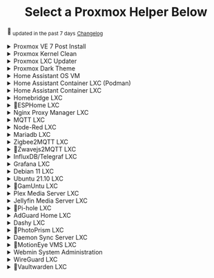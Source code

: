 <h1 align="center" id="heading"> Select a Proxmox Helper Below </h1>



🔸<sub> updated in the past 7 days</sub> <sub> [Changelog](https://github.com/tteck/Proxmox/blob/main/CHANGELOG.MD) </sub>


<details>
<summary markdown="span">Proxmox VE 7 Post Install</summary>
 
<p align="center"><img src="https://github.com/home-assistant/brands/blob/master/core_integrations/proxmoxve/icon.png?raw=true" height="100"/></p>

<h1 align="center" id="heading"> Proxmox VE 7 Post Install </h1>

This script will Disable the Enterprise Repo, Add & Enable the No-Subscription Repo, Add & Disable Test Repo (repo's can be enabled/disabled via the UI in Repositories) 
and attempt the *No-Nag* fix. 
 
Run the following in the Proxmox Shell. ⚠️ **PVE7 ONLY**

```yaml
bash -c "$(wget -qLO - https://raw.githubusercontent.com/tteck/Proxmox/main/misc/post_install.sh)"
```

It's recommended to update Proxmox after running this script, before adding any VM/CT.

____________________________________________________________________________________________ 

</details>

<details>
<summary markdown="span"> Proxmox Kernel Clean</summary>
 
<p align="center"><img src="https://github.com/home-assistant/brands/blob/master/core_integrations/proxmoxve/icon.png?raw=true" height="100"/></p>

<h1 align="center" id="heading">Proxmox Kernel Clean </h1>

Cleaning unused kernel images is not only good because of a reduced grub menu, but also gains some disk space.
 
Run the following in the Proxmox Shell.

```yaml
bash -c "$(wget -qLO - https://raw.githubusercontent.com/tteck/Proxmox/main/misc/kernel-clean.sh)"
```
____________________________________________________________________________________________ 

</details>

<details>
<summary markdown="span"> Proxmox LXC Updater</summary>
 
<p align="center"><img src="https://external-content.duckduckgo.com/iu/?u=https%3A%2F%2Felpuig.xeill.net%2FMembers%2Fvcarceler%2Farticulos%2Fcontenedores-con-lxd-lxc%2Fcontainers.png&f=1&nofb=1" height="100"/></p>

<h1 align="center" id="heading">Proxmox LXC Updater </h1>

Update All LXC's Fast & Easy
 
Run the following in the Proxmox Shell.

```yaml
bash -c "$(wget -qLO - https://raw.githubusercontent.com/tteck/Proxmox/main/misc/update-lxcs.sh)"
```
____________________________________________________________________________________________ 

</details>

<details>
<summary markdown="span"> Proxmox Dark Theme</summary>
 
<p align="center"><img src="https://camo.githubusercontent.com/f6f33a09f8c1207dfb3dc1cbd754c2f3393562c11b1c999751ad9a91a656834a/68747470733a2f2f692e696d6775722e636f6d2f536e6c437948462e706e67" height="100"/></p>

<h1 align="center" id="heading"> Proxmox Discord Dark Theme </h1>

A dark theme for the Proxmox Web UI by [Weilbyte](https://github.com/Weilbyte/PVEDiscordDark)
 
Run the following in the Proxmox Shell.

```yaml
bash <(curl -s https://raw.githubusercontent.com/Weilbyte/PVEDiscordDark/master/PVEDiscordDark.sh ) install
```

To uninstall the theme, simply run the script with the `uninstall` command.

____________________________________________________________________________________________ 

</details>


<details>
<summary markdown="span"> Home Assistant OS VM</summary>
 
<p align="center"><img src="https://avatars.githubusercontent.com/u/13844975?s=200&amp;v=4" alt="@home-assistant" width="100" height="100"/></p>
 
<h1 align="center" id="heading"> Home Assistant OS VM </h1>

To create a new Proxmox Home Assistant OS VM, run the following in the Proxmox Shell

```yaml
bash -c "$(wget -qLO - https://raw.githubusercontent.com/tteck/Proxmox/main/vm/haos_vm.sh)"
```
<h3 align="center" id="heading">⚡ Default Settings:  4GB RAM - 32GB Storage - 2vCPU ⚡</h3>
 
After the script completes, click on the VM, then on the **_Summary_** tab to find the VM IP.

**Home Assistant Interface - IP:8123**

____________________________________________________________________________________________ 
 
</details>



<details>
<summary markdown="span"> Home Assistant Container LXC (Podman) </summary>
 
<p align="center"><img src="https://heise.cloudimg.io/width/223/q50.png-lossy-50.webp-lossy-50.foil1/_www-heise-de_/imgs/18/2/5/8/2/8/1/0/podman_logo-670078d7ea1d15a6.png" width="100" height="100"/>
<img src="https://avatars.githubusercontent.com/u/13844975?s=200&amp;v=4" alt="@home-assistant" width="100" height="100"/><img/><img src="https://raw.githubusercontent.com/SelfhostedPro/Yacht/master/readme_media/Yacht_logo_1_dark.png" height="80"/><img/></p>
 
<h1 align="center" id="heading"> Podman Home Assistant Container LXC </h1>
To create a new Proxmox Podman Home Assistant Container, run the following in the Proxmox Shell. 

 ([What is Podman?](https://youtu.be/lkg5QJsoCCQ))

```yaml
bash -c "$(wget -qLO - https://raw.githubusercontent.com/tteck/Proxmox/main/ct/podman_ha_container.sh)"
```
<h3 align="center" id="heading">⚡ Default Settings:  2GB RAM - 16GB Storage - 2vCPU ⚡</h3>
 
After the script completes, If you're dissatisfied with the default settings, click on the LXC, then on the **_Resources_** tab and change the settings to what you desire. Changes are immediate.

**Home Assistant Interface - IP:8123**
 
**Yacht Interface - IP:8000**

⚙️ **Path to HA /config**
```yaml
/var/lib/containers/storage/volumes/hass_config/_data
 ```
⚙️ **To edit the HA configuration.yaml**
 
Run in the LXC console
```yaml
nano /var/lib/containers/storage/volumes/hass_config/_data/configuration.yaml
```
Save and exit the editor with “Ctrl+O”, “Enter” and “Ctrl+X”

⚙️ **Copy Data From a Existing Home Assistant LXC to a Podman Home Assistant LXC**

Run in the Proxmox Shell
```yaml
bash -c "$(wget -qLO - https://raw.githubusercontent.com/tteck/Proxmox/main/misc/ha-copy-data-podman.sh)"
 ```

⚙️ **To allow USB device passthrough:**
 
Run in the Proxmox Shell. (**replace `106` with your LXC ID**)
```yaml
bash -c "$(wget -qLO - https://raw.githubusercontent.com/tteck/Proxmox/main/misc/usb-passthrough.sh)" -s 106
```
 
Reboot the LXC to apply the changes

⚙️ **To Install HACS:**

Run in the LXC console
```yaml
bash -c "$(wget -qLO - https://raw.githubusercontent.com/tteck/Proxmox/main/misc/podman_hacs.sh)"
```
After install, reboot Home Assistant and **clear browser cache** then Add HACS integration.

⚙️ **To Update Home Assistant:**

Run in the LXC console
```yaml
./update.sh
```
⚙️ **Initial Yacht Login**

**username** 
 ```yaml
 admin@yacht.local
 ```
 **password** 
 ```yaml
 pass
 ```

____________________________________________________________________________________________ 
</details>


<details>
<summary markdown="span"> Home Assistant Container LXC </summary>
 
<p align="center"><img src="https://www.docker.com/sites/default/files/d8/2019-07/vertical-logo-monochromatic.png" alt="Docker Logos | Docker" width="100" height="100"/>
<img src="https://avatars.githubusercontent.com/u/13844975?s=200&amp;v=4" alt="@home-assistant" width="100" height="100"/><img src="https://avatars1.githubusercontent.com/u/22225832?s=400&amp;v=4" alt="GitHub - portainer/portainer-docs: Portainer documentation" width="100" height="100"/></p>

<h1 align="center" id="heading"> Home Assistant Container LXC </h1>

To create a new Proxmox Home Assistant Container, run the following in the Proxmox Shell (V2).
 
```yaml
bash -c "$(wget -qLO - https://raw.githubusercontent.com/tteck/Proxmox/main/ct/homeassistant.sh)"
```
 
<h3 align="center" id="heading">⚡ Default Settings:  2GB RAM - 16GB Storage - 2vCPU ⚡</h3>
 
After the script completes, If you're dissatisfied with the default settings, click on the LXC, then on the **_Resources_** tab and change the settings to what you desire. Changes are immediate.

**Home Assistant Interface - IP:8123**

**Portainer Interface - IP:9000**

⚙️ **Path to HA /config**
```yaml
/var/lib/docker/volumes/hass_config/_data
 ```
⚙️ **To Edit the HA configuration.yaml** (Recommend Using Webmin System Administration)
 
Run in the LXC console
```yaml
nano /var/lib/docker/volumes/hass_config/_data/configuration.yaml
```
Save and exit the editor with “Ctrl+O”, “Enter” and “Ctrl+X”

⚙️ **Copy Data From a Existing Home Assistant LXC to another Home Assistant LXC**

Run in the Proxmox Shell
```yaml
bash -c "$(wget -qLO - https://raw.githubusercontent.com/tteck/Proxmox/main/misc/ha-copy-data.sh)"
 ```

⚙️ **To Allow USB Device Passthrough:**
 
Run in the Proxmox Shell. (**replace `106` with your LXC ID**)
```yaml
bash -c "$(wget -qLO - https://raw.githubusercontent.com/tteck/Proxmox/main/misc/usb-passthrough.sh)" -s 106
```
 
Reboot the LXC to apply the changes


⚙️ **To Install HACS:**

Run in the LXC console
```yaml
bash -c "$(wget -qLO - https://raw.githubusercontent.com/tteck/Proxmox/main/misc/hacs.sh)"
```
After install, reboot Home Assistant and **clear browser cache** then Add HACS integration.


⚙️ [**Update Menu**](https://raw.githubusercontent.com/tteck/Proxmox/main/misc/images/update-menu.png)

Run in the LXC console
```yaml
./update
```
⚙️ **Migrate to the latest Update Menu**

Run in the LXC console
```yaml
bash -c "$(wget -qLO - https://raw.githubusercontent.com/tteck/Proxmox/main/misc/latest-update-menu.sh)"
```
 
____________________________________________________________________________________________ 
</details>


<details>
<summary markdown="span"> Homebridge LXC</summary>
 
<p align="center"><img src="https://external-content.duckduckgo.com/iu/?u=https%3A%2F%2Fwww.dingz.ch%2Fadmin%2Fdata%2Ffiles%2Fintegration%2Flogo%2F20%2F200514-em-logo-homebridge_logo.png%3Flm%3D1589459081&f=1&nofb=1" height="100"/></p>

<h1 align="center" id="heading"> Homebridge LXC </h1>
Homebridge allows you to integrate with smart home devices that do not natively support HomeKit

To create a new Proxmox Homebridge LXC, run the following in the Proxmox Shell (V2).

```yaml
bash -c "$(wget -qLO - https://raw.githubusercontent.com/tteck/Proxmox/main/ct/homebridge.sh)"
```

<h3 align="center" id="heading">⚡ Default Settings:  1GB RAM - 4GB Storage - 1vCPU ⚡</h3>
 
**Homebridge Interface - IP:8581**

⚙️ **Initial Login**

**username** 
 ```yaml
 admin
 ```
 **password** 
 ```yaml
 admin
 ```
Config File Path	`/var/lib/homebridge/config.json`
 
Storage Path	`/var/lib/homebridge`
 
Restart Command	`sudo hb-service restart`
 
Stop Command	`sudo hb-service stop`
 
Start Command	`sudo hb-service start`
 
View Logs Command	`sudo hb-service logs`
 
Systemd Service File	`/etc/systemd/system/homebridge.service`
 
Systemd Env File	`/etc/default/homebridge`

⚙️ **To Update Homebridge**

```yaml
Update from the Homebridge UI
```

 ___________________________________________________________________________________________ 
 
</details>



<details>
<summary markdown="span"> 🔸ESPHome LXC</summary>
 
<p align="center"><img src="https://github.com/home-assistant/brands/blob/master/core_integrations/esphome/dark_icon@2x.png?raw=true" height="100"/></p>

<h1 align="center" id="heading"> ESPHome LXC </h1>

To create a new Proxmox ESPHome LXC, run the following in the Proxmox Shell (V2).

```yaml
bash -c "$(wget -qLO - https://raw.githubusercontent.com/tteck/Proxmox/main/ct/esphome.sh)"
```

<h3 align="center" id="heading">⚡ Default Settings:  1GB RAM - 4GB Storage - 2vCPU ⚡</h3>
 
**ESPHome Interface - IP:6052**

⚙️ **To Update ESPHome**

Run in the LXC console
```yaml
pip3 install esphome --upgrade
```

____________________________________________________________________________________________ 
 
</details>



<details>
<summary markdown="span"> Nginx Proxy Manager LXC </summary>
 
<p align="center"><img src="https://nginxproxymanager.com/logo.png" alt="hero" height="100"/></p>


<h1 align="center" id="heading"> Nginx Proxy Manager LXC </h1>

To create a new Proxmox Nginx Proxy Manager LXC Container, run the following in the Proxmox Shell (V2).

```yaml
 bash -c "$(wget -qLO - https://raw.githubusercontent.com/tteck/Proxmox/main/ct/nginx-proxy-manager.sh)"
```
<h3 align="center" id="heading">⚡ Default Settings:  1GB RAM - 3GB Storage - 1vCPU ⚡</h3>

____________________________________________________________________________________
 
Forward port `80` and `443` from your router to your Nginx Proxy Manager LXC IP.

Add the following to your `configuration.yaml` in Home Assistant.
```yaml
 http:
  use_x_forwarded_for: true
  trusted_proxies:
    - 192.168.100.27 ###(Nginx Proxy Manager LXC IP)###
```

**Nginx Proxy Manager Interface - IP:81**
 
⚙️ **Initial Login**

**username** 
 ```yaml
 admin@example.com
 ```
 **password** 
 ```yaml
 changeme
 ```
⚙️ **To Update Nginx Proxy Manager**

Run in the LXC console
```yaml
bash -c "$(wget -qLO - https://raw.githubusercontent.com/tteck/Proxmox/main/misc/npm_update.sh)"
```

 ____________________________________________________________________________________________ 

</details>

<details>
<summary markdown="span"> MQTT LXC</summary>
 
<p align="center"><img src="https://mosquitto.org/images/mosquitto-text-side-28.png" height="75"/></p>


<h1 align="center" id="heading"> MQTT LXC </h1>

To create a new Proxmox MQTT LXC, run the following in the Proxmox Shell (V2).

```yaml
bash -c "$(wget -qLO - https://raw.githubusercontent.com/tteck/Proxmox/main/ct/mqtt.sh)"
```

<h3 align="center" id="heading">⚡ Default Settings:  512MiB RAM - 2GB Storage - 1vCPU ⚡</h3>
 
Mosquitto comes with a password file generating utility called mosquitto_passwd.
```yaml
sudo mosquitto_passwd -c /etc/mosquitto/passwd <usr>
```
Password: < password >

Create a configuration file for Mosquitto pointing to the password file we have just created.
```yaml
sudo nano /etc/mosquitto/conf.d/default.conf
```
This will open an empty file. Paste the following into it.
```yaml
allow_anonymous false
persistence true
password_file /etc/mosquitto/passwd
listener 1883
```
Save and exit the text editor with "Ctrl+O", "Enter" and "Ctrl+X".

Now restart Mosquitto server.
```yaml
sudo systemctl restart mosquitto
```

⚙️ **To Update MQTT:**

Run in the LXC console
```yaml
apt update && apt upgrade -y
```

____________________________________________________________________________________________ 
 
</details>

<details>
<summary markdown="span"> Node-Red LXC </summary>
 
<p align="center"><img src="https://github.com/home-assistant/brands/blob/master/custom_integrations/nodered/icon.png?raw=true" height="100"/></p>

<h1 align="center" id="heading"> Node-Red LXC </h1>
 

To create a new Proxmox Node-RED LXC, run the following in the Proxmox Shell (V2).

```yaml
bash -c "$(wget -qLO - https://raw.githubusercontent.com/tteck/Proxmox/main/ct/node-red.sh)"
```

<h3 align="center" id="heading">⚡ Default Settings:  1GB RAM - 4GB Storage - 1vCPU ⚡</h3>
 
**Node-Red Interface - IP:1880**
 
⚙️ **To Restart Node-Red:**

Run in the LXC console
```yaml
node-red-restart
```

⚙️ **To Update Node-Red:**

Run in the LXC console (Restart after update)
```yaml
npm install -g --unsafe-perm node-red
```

⚙️ **To Install Node-Red Themes** ⚠️ **Backup your flows before running this script!!**

Run in the LXC console
```yaml
bash -c "$(wget -qLO - https://raw.githubusercontent.com/tteck/Proxmox/main/misc/node-red-themes.sh)"
```

____________________________________________________________________________________________ 
 
</details>

<details>
<summary markdown="span"> Mariadb LXC </summary>
 
<p align="center"><img src="https://mariadb.com/wp-content/webp-express/webp-images/doc-root/wp-content/themes/sage/dist/images/mariadb-logo-white.png.webp" alt="MariaDB"/><img src="https://raw.githubusercontent.com/tteck/Proxmox/main/misc/images/adminer_logo-cl.png" height="60"></p>

<h1 align="center" id="heading"> Mariadb LXC </h1>

To create a new Proxmox Mariadb LXC, run the following in the Proxmox Shell (V2).
 
```yaml
bash -c "$(wget -qLO - https://raw.githubusercontent.com/tteck/Proxmox/main/ct/mariadb.sh)"
```

<h3 align="center" id="heading">⚡ Default Settings:  1GB RAM - 4GB Storage - 1vCPU ⚡</h3>
 
To enable MariaDB to listen to remote connections, you need to edit your defaults file. To do this, open the console in your MariaDB lxc:
```yaml
nano /etc/mysql/my.cnf
```
Un-comment `port =3306`
Save and exit the editor with "Ctrl+O", "Enter" and "Ctrl+X".

```yaml
nano /etc/mysql/mariadb.conf.d/50-server.cnf
```
Comment `bind-address  = 127.0.0.1`
Save and exit the editor with "Ctrl+O", "Enter" and "Ctrl+X".

For new MariaDB installations, the next step is to run the included security script. This script changes some of the less secure default options. We will use it to block remote root logins and to remove unused database users.

Run the security script:
```yaml
sudo mysql_secure_installation
```
Enter current password for root (enter for none): `enter`
 
Switch to unix_socket authentication [Y/n] `y` 
 
Change the root password? [Y/n] `n` 
 
Remove anonymous users? [Y/n] `y` 
 
Disallow root login remotely? [Y/n] `y` 
 
Remove test database and access to it? [Y/n] `y` 
 
Reload privilege tables now? [Y/n] `y` 

We will create a new account called admin with the same capabilities as the root account, but configured for password authentication. 
```yaml
sudo mysql
``` 
Prompt will change to ```MariaDB [(none)]>```

Create a new local admin (Change the username and password to match your preferences)
```yaml
CREATE USER 'admin'@'localhost' IDENTIFIED BY 'password';
```
Give local admin root privileges (Change the username and password to match above)
```yaml
GRANT ALL ON *.* TO 'admin'@'localhost' IDENTIFIED BY 'password' WITH GRANT OPTION;
```

Now, we'll give the user admin root privileges and password-based access that can connect from anywhere on your local area network (LAN), which has addresses in the subnet 192.168.100.0/24. This is an improvement because opening a MariaDB server up to the Internet and granting access to all hosts is bad practice.. Change the **_username_**, **_password_** and **_subnet_** to match your preferences:
```yaml
GRANT ALL ON *.* TO 'admin'@'192.168.100.%' IDENTIFIED BY 'password' WITH GRANT OPTION;
```
Flush the privileges to ensure that they are saved and available in the current session:
```yaml
FLUSH PRIVILEGES;
```
Following this, exit the MariaDB shell:
```yaml
exit
```
Log in as the new database user you just created:
```yaml
mysql -u admin -p
```
Create a new database:
```yaml
CREATE DATABASE homeassistant;
```
Following this, exit the MariaDB shell:
```yaml
exit
```
⚠️ Reboot the lxc 

Checking status.
```yaml
sudo systemctl status mariadb
``` 
Change the recorder: `db_url:` in your HA configuration.yaml
 
Example: `mysql://admin:password@192.168.100.26:3306/homeassistant?charset=utf8mb4`
 
⚙️ **To Update Mariadb:**

Run in the LXC console
```yaml
apt update && apt upgrade -y
```
⚙️ [**Adminer**](https://raw.githubusercontent.com/tteck/Proxmox/main/misc/images/adminer.png) (formerly phpMinAdmin) is a full-featured database management tool
 
 `http://your-mariadb-lxc-ip/adminer/`

____________________________________________________________________________________________ 

</details>

<details>
<summary markdown="span"> Zigbee2MQTT LXC </summary>
 
<p align="center"><img src="https://github.com/Koenkk/zigbee2mqtt/blob/master/images/logo_bee_only.png?raw=true" height="100"/></p>


<h1 align="center" id="heading">Zigbee2MQTT LXC </h1>

To create a new Proxmox Zigbee2MQTT LXC, run the following in the Proxmox Shell (V2).

```yaml
bash -c "$(wget -qLO - https://raw.githubusercontent.com/tteck/Proxmox/main/ct/zigbee2mqtt.sh)"
```
<h3 align="center" id="heading">⚡ Default Settings:  1GB RAM - 4GB Storage - 2vCPU ⚡</h3>

 
⚙️ **Determine the location of your adapter**
 
Run in the LXC console
```yaml
ls -l /dev/serial/by-id
```
Example Output: ```lrwxrwxrwx 1 root root 13 Jun 19 17:30 usb-1a86_USB_Serial-if00-port0 -> ../../ttyUSB0```


⚙️ ⚠️ **Before you start Zigbee2MQTT you need to edit the [configuration.yaml](https://www.zigbee2mqtt.io/guide/configuration/)**
 
Run in the LXC console
```yaml
nano /opt/zigbee2mqtt/data/configuration.yaml
```

Save and exit the editor with “Ctrl+O”, “Enter” and “Ctrl+X”

Example:
```yaml
frontend:
  port: 9442
homeassistant: true
permit_join: false
mqtt:
  base_topic: zigbee2mqtt
  server: 'mqtt://192.168.86.224:1883'
  user: usr
  password: pwd
  keepalive: 60
  reject_unauthorized: true
  version: 4
serial:
  port: /dev/serial/by-id/usb-1a86_USB_Serial-if00-port0
  #adapter: deconz            #(uncomment for ConBee II)
advanced:
  pan_id: GENERATE
  network_key: GENERATE
  channel: 20
```
⚙️ **Zigbee2MQTT can be started after completing the configuration**
 
Run in the LXC console
```yaml
cd /opt/zigbee2mqtt
npm start
```
⚙️ **To update Zigbee2MQTT**
 
Run in the LXC console
 ```yaml
bash /opt/zigbee2mqtt/update.sh
 ```
⚙️ **Copy Data From a Existing Zigbee2MQTT LXC to another Zigbee2MQTT LXC**

Run in the Proxmox Shell
```yaml
bash -c "$(wget -qLO - https://raw.githubusercontent.com/tteck/Proxmox/main/misc/z2m-copy-data.sh)"
 ```

____________________________________________________________________________________________ 

</details>

<details>
<summary markdown="span"> 🔸Zwavejs2MQTT LXC </summary>
 
<p align="center"><img src="https://github.com/home-assistant/brands/blob/master/core_integrations/zwave/icon.png?raw=true" height="100"/></p>

<h1 align="center" id="heading"> Zwavejs2MQTT LXC </h1>

To create a new Proxmox Zwavejs2MQTT LXC, run the following in the Proxmox Shell (V2).

```yaml
bash -c "$(wget -qLO - https://raw.githubusercontent.com/tteck/Proxmox/main/ct/zwavejs2mqtt.sh)"
```
<h3 align="center" id="heading">⚡ Default Settings:  1GB RAM - 4GB Storage - 2vCPU ⚡</h3>

**Zwavejs2MQTT Interface - IP:8091**

⚙️ **Copy Data From a Existing Zwavejs2MQTT LXC to another Zwavejs2MQTT LXC**

Run in the Proxmox Shell
```yaml
bash -c "$(wget -qLO - https://raw.githubusercontent.com/tteck/Proxmox/main/misc/zwave-copy-data.sh)"
 ```
⚙️ **To Update Zwavejs2MQTT**

Run in the LXC Console
```yaml
bash -c "$(wget -qLO - https://raw.githubusercontent.com/tteck/Proxmox/main/misc/zwavejs2mqtt-update.sh)"
```

____________________________________________________________________________________________ 

</details>

<details>
<summary markdown="span"> InfluxDB/Telegraf LXC </summary>
 
<p align="center"><img src="https://external-content.duckduckgo.com/iu/?u=https%3A%2F%2Fwww.hopisystems.com%2Fassets%2Fimages%2Fintegrations%2Finfluxdb.png&f=1&nofb=1" height="150"/></p>

<h1 align="center" id="heading"> InfluxDB/Telegraf LXC </h1>

To create a new Proxmox InfluxDB LXC, run the following in the Proxmox Shell (V2).

```yaml
bash -c "$(wget -qLO - https://raw.githubusercontent.com/tteck/Proxmox/main/ct/influxdb.sh)"
```

<h3 align="center" id="heading">⚡ Default Settings:  2GB RAM - 8GB Storage - 2vCPU ⚡</h3>

After the script completes, If you're dissatisfied with the default settings, click on the LXC, then on the **_Resources_** tab and change the settings to what you desire. Changes are immediate.

⚙️ **InfluxDB Configuration**

Run in the LXC console
```yaml
nano /etc/influxdb/influxdb.conf
```

⚙️ **Telegraf Configuration**

Run in the LXC console
```yaml
nano /etc/telegraf/telegraf.conf
```

⚙️ **To Update InfluxDB/Telegraf**

Run in the LXC console
```yaml
apt update && apt upgrade -y
```

____________________________________________________________________________________________ 

</details>

<details>
<summary markdown="span"> Grafana LXC </summary>
 
<p align="center"><img src="https://external-content.duckduckgo.com/iu/?u=https%3A%2F%2Fdocs.checkmk.com%2Flatest%2Fimages%2Fgrafana_logo.png&f=1&nofb=1" height="100"/></p>

<h1 align="center" id="heading"> Grafana LXC </h1>

To create a new Proxmox Grafana LXC, run the following in the Proxmox Shell (V2).

```yaml
bash -c "$(wget -qLO - https://raw.githubusercontent.com/tteck/Proxmox/main/ct/grafana.sh)"
```

<h3 align="center" id="heading">⚡ Default Settings:  512MiB RAM - 2GB Storage - 1vCPU ⚡</h3>
 
After the script completes, If you're dissatisfied with the default settings, click on the LXC, then on the **_Resources_** tab and change the settings to what you desire. Changes are immediate.

**Grafana Interface - IP:3000**

⚙️ **Initial Login**

**username** 
 ```yaml
 admin
 ```
 **password** 
 ```yaml
 admin
 ```

⚙️ **To Update Grafana**

Run in the LXC console
```yaml
apt update && apt upgrade -y
```

____________________________________________________________________________________________ 

</details>

<details>
<summary markdown="span"> Debian 11 LXC </summary>
 
<p align="center"><img src="https://www.debian.org/Pics/debian-logo-1024x576.png" alt="Debian" height="100"/></p>

<h1 align="center" id="heading"> Debian 11 LXC </h1>

To create a new Proxmox Debian 11 (curl. sudo, auto login) LXC, run the following in the Proxmox Shell (V2).

```yaml
bash -c "$(wget -qLO - https://raw.githubusercontent.com/tteck/Proxmox/main/ct/debian.sh)"
```

<h3 align="center" id="heading">⚡ Default Settings:  512MiB RAM - 2GB Storage - 1vCPU ⚡</h3>

After the script completes, If you're dissatisfied with the default settings, click on the LXC, then on the **_Resources_** tab and change the settings to what you desire. Changes are immediate.

⚙️ **To Update Debian 11**

Run in the LXC console
```yaml
apt update && apt upgrade -y
```

____________________________________________________________________________________________ 

</details>


<details>
<summary markdown="span"> Ubuntu 21.10 LXC </summary>
 
<p align="center"><img src="https://assets.ubuntu.com/v1/29985a98-ubuntu-logo32.png" alt="Ubuntu" height="100"/></p>

<h1 align="center" id="heading"> Ubuntu 21.10 LXC </h1>

To create a new Proxmox Ubuntu 21.10 (curl. sudo, auto login) LXC, run the following in the Proxmox Shell (V2).

```yaml
bash -c "$(wget -qLO - https://raw.githubusercontent.com/tteck/Proxmox/main/ct/ubuntu.sh)"
```

<h3 align="center" id="heading">⚡ Default Settings:  512MiB RAM - 2GB Storage - 1vCPU ⚡</h3>

After the script completes, If you're dissatisfied with the default settings, click on the LXC, then on the **_Resources_** tab and change the settings to what you desire. Changes are immediate.

⚙️ **To Update Ubuntu 21.10**

Run in the LXC console
```yaml
apt update && apt upgrade -y
```

____________________________________________________________________________________________ 

</details>

<details>
<summary markdown="span"> 🔸GamUntu LXC</summary>
 <p align="center"><img src="https://raw.githubusercontent.com/tteck/Proxmox/main/misc/images/gamuntu1.png" alt="GamUntu" height="100"/></p>
<h1 align="center" id="heading"> GamUntu LXC </h1>

GamUntu is Ubuntu 21.10, Docker, Docker Compose, ZFS Support, USB Passthrough, Webmin System Administration and Hardware Acceleration all baked in!

To create a new Proxmox GamUntu LXC, run the following in the Proxmox Shell (V2).

```yaml
bash -c "$(wget -qLO - https://raw.githubusercontent.com/tteck/Proxmox/main/ct/gamuntu.sh)"
```
<h3 align="center" id="heading">⚡ Default Settings:  2GB RAM - 8GB Storage - 2vCPU ⚡</h3>
 
After the script completes, If you're dissatisfied with the default settings, click on the LXC, then on the **_Resources_** tab and change the settings to what you desire. Changes are immediate.

**Webmin Interface - https:// IP:10000 (https)**

⚙️ **To Update GamUntu**

Run in the LXC console
```yaml
apt update && apt upgrade -y
```

____________________________________________________________________________________________ 

</details>

<details>
<summary markdown="span"> Plex Media Server LXC </summary>

<p align="center"><img src="https://github.com/home-assistant/brands/blob/master/core_integrations/plex/icon.png?raw=true" height="100"/></p>

<h1 align="center" id="heading"> Plex Media Server LXC </h1>
<h3 align="center" id="heading"> With Hardware Acceleration Support </h3> 
To create a new Proxmox Plex Media Server LXC, run the following in the Proxmox Shell.

```yaml
bash -c "$(wget -qLO - https://raw.githubusercontent.com/tteck/Proxmox/main/ct/plex_container.sh)"
```
<h3 align="center" id="heading">⚡ Default Settings:  2GB RAM - 8GB Storage - 2vCPU ⚡</h3>

After the script completes, If you're dissatisfied with the default settings, click on the LXC, then on the **_Resources_** tab and change the settings to what you desire. Changes are immediate.

**Plex Media Server Interface - IP:32400/web**

⚙️ **To Update Plex Media Server:**

Run in the LXC console
```yaml
apt update && apt upgrade -y
```
⚙️ **Copy Data From a Existing Plex Media Server LXC to another Plex Media Server LXC**

Run in the Proxmox Shell
```yaml
bash -c "$(wget -qLO - https://raw.githubusercontent.com/tteck/Proxmox/main/misc/pms-copy-data.sh)"
 ```

____________________________________________________________________________________________ 

</details>

<details>
<summary markdown="span"> Jellyfin Media Server LXC </summary>
<p align="center"><img src="https://github.com/home-assistant/brands/blob/master/core_integrations/jellyfin/icon.png?raw=true" height="100"/></p>
<h1 align="center" id="heading"> Jellyfin Media Server LXC </h1>

To create a new Proxmox Jellyfin Media Server LXC, run the following in the Proxmox Shell.

```yaml
bash -c "$(wget -qLO - https://raw.githubusercontent.com/tteck/Proxmox/main/ct/jellyfin_container.sh)"
```
<h3 align="center" id="heading">⚡ Default Settings:  2GB RAM - 8GB Storage - 2vCPU ⚡</h3>

After the script completes, If you're dissatisfied with the default settings, click on the LXC, then on the **_Resources_** tab and change the settings to what you desire. Changes are immediate.

**Jellyfin Media Server Interface - IP:8096**

⚙️ **To Update Jellyfin Media Server**

Run in the LXC console
```yaml
apt update && apt upgrade -y
```
____________________________________________________________________________________________ 

</details>

<details>
<summary markdown="span"> 🔸Pi-hole LXC</summary>
 
<p align="center"><img src="https://github.com/home-assistant/brands/blob/master/core_integrations/pi_hole/icon.png?raw=true" height="100"/></p>

<h1 align="center" id="heading"> Pi-hole LXC </h1>

To create a new Proxmox Pi-hole LXC, run the following in the Proxmox Shell (V2).

```yaml
bash -c "$(wget -qLO - https://raw.githubusercontent.com/tteck/Proxmox/main/ct/pihole.sh)"
```
<h3 align="center" id="heading">⚡ Default Settings:  512MiB RAM - 2GB Storage - 1vCPU ⚡</h3>
 
⚙️ **To set your password:**
 
Run in the LXC console

```yaml
pihole -a -p
```
⚙️ **To Update Pi-hole:**

```yaml
Update from the Pi-hole UI
```

____________________________________________________________________________________________ 

</details>

 
 
<details>
<summary markdown="span"> AdGuard Home LXC</summary>
 
<p align="center"><img src="https://github.com/home-assistant/brands/blob/master/core_integrations/adguard/icon.png?raw=true" height="100"/></p>

<h1 align="center" id="heading"> AdGuard Home LXC </h1>

To create a new Proxmox AdGuard Home LXC, run the following in the Proxmox Shell (V2).

```yaml
bash -c "$(wget -qLO - https://raw.githubusercontent.com/tteck/Proxmox/main/ct/adguard.sh)"
```

<h3 align="center" id="heading">⚡ Default Settings:  512MiB RAM - 2GB Storage - 1vCPU ⚡</h3>
 
**AdGuard Home Setup Interface - IP:3000  (After Setup use only IP)**
 
 <sub>(For the Home Assistant Integration, use port `80` not `3000`)</sub>

⚙️ **To Update Adguard**

```yaml
Update from the Adguard UI
```
__________________________________________________________________________________________ 

</details>


<details>
<summary markdown="span"> Dashy LXC</summary>
 
<p align="center"><img src="https://github.com/Lissy93/dashy/raw/master/public/web-icons/dashy-logo.png" height="100"/></p>

<h1 align="center" id="heading"> Dashy LXC </h1>

Dashy helps you organize your self-hosted services by making them accessible from a single place

To create a new Proxmox Dashy LXC, run the following in the Proxmox Shell (V2).

```yaml
bash -c "$(wget -qLO - https://raw.githubusercontent.com/tteck/Proxmox/main/ct/dashy.sh)"
```
<h3 align="center" id="heading">⚡ Default Settings:  2GB RAM - 3GB Storage - 2vCPU ⚡</h3>
 
**Dashy Interface - IP:4000**
 
After getting everything setup the way you want in interactive mode and saved to disk, you have to go into update configuration and rebuild application.

⚙️ **To Update Dashy**

Run in the LXC Console
```yaml
bash -c "$(wget -qLO - https://raw.githubusercontent.com/tteck/Proxmox/main/misc/dashy-update.sh)"
```

__________________________________________________________________________________________ 

</details>


<details>
<summary markdown="span"> 🔸PhotoPrism LXC </summary>
 
<p align="center"><img src="https://github.com/tteck/Proxmox/blob/main/misc/images/photoprism.png?raw=true" height="100"/></p>

<h1 align="center" id="heading"> PhotoPrism LXC </h1>
 
PhotoPrism® is an AI-powered app for browsing, organizing & sharing your photo collection. 

To create a new Proxmox PhotoPrism LXC, run the following in the Proxmox Shell (V2).

```
bash -c "$(wget -qLO - https://raw.githubusercontent.com/tteck/Proxmox/main/ct/photoprism.sh)"
```

<h3 align="center" id="heading">⚡ Default Settings:  2GB RAM - 8GB Storage - 2vCPU ⚡</h3>

After the script completes, If you're dissatisfied with the default settings, click on the LXC, then on the **_Resources_** tab and change the settings to what you desire. Changes are immediate.

**PhotoPrism Interface - IP:2342**

⚙️ **Initial Login**

**username** 
 ```yaml
 admin
 ```
 **password** 
 ```yaml
 photoprism
 ```
[PhotoSync](https://www.photosync-app.com/home.html)

____________________________________________________________________________________________ 

</details>

<details>
<summary markdown="span"> Daemon Sync Server LXC</summary>
 
<p align="center"><img src="https://external-content.duckduckgo.com/iu/?u=https%3A%2F%2Fimg.informer.com%2Ficons_mac%2Fpng%2F128%2F350%2F350335.png&f=1&nofb=1" height="100"/></p>

<h1 align="center" id="heading"> Daemon Sync Server LXC </h1>

Sync files from app to server, share photos & videos, back up your data and stay secure inside local network.

To create a new Proxmox Daemon Sync Server LXC, run the following in the Proxmox Shell (V2).

```yaml
bash -c "$(wget -qLO - https://raw.githubusercontent.com/tteck/Proxmox/main/ct/daemonsync.sh)"
```

<h3 align="center" id="heading">⚡ Default Settings:  512MiB RAM - 8GB Storage - 1vCPU ⚡</h3>
 
**Daemon Sync Server Interface - IP:8084**
 
Search: `DAEMON Sync` in your favorite app store

__________________________________________________________________________________________ 

</details>
 
<details>
<summary markdown="span"> 🔸MotionEye VMS LXC </summary>
 
<p align="center"><img src="https://github.com/home-assistant/brands/blob/master/core_integrations/motioneye/icon.png?raw=true" height="100"/></p>

<h1 align="center" id="heading"> MotionEye VMS LXC </h1>

To create a new Proxmox MotionEye VMS LXC, run the following in the Proxmox Shell (V2).

```
bash -c "$(wget -qLO - https://raw.githubusercontent.com/tteck/Proxmox/main/ct/motioneye.sh)"
```

<h3 align="center" id="heading">⚡ Default Settings:  2GB RAM - 8GB Storage - 2vCPU ⚡</h3>

After the script completes, If you're dissatisfied with the default settings, click on the LXC, then on the **_Resources_** tab and change the settings to what you desire. Changes are immediate.

**MotionEye Interface - IP:8765**

⚙️ **Initial Login**

**username** 
 ```yaml
 admin
 ```
 **password** 
 ```yaml
 
 ```
 
 
⚙️ **To Update MotionEye**
 
Run in the LXC console
 ```yaml
pip install motioneye --upgrade
```

____________________________________________________________________________________________ 

</details>

<details>
<summary markdown="span">Webmin System Administration</summary>
 
<p align="center"><img src="https://github.com/webmin/webmin/blob/master/images/webmin-blue.png?raw=true" height="100"/></p>

<h1 align="center" id="heading"> Webmin System Administration </h1>

To Install Webmin System Administration [(Screenshot)](https://raw.githubusercontent.com/tteck/Proxmox/main/misc/images/file-manager.png), ⚠️ run the following in the LXC console.

```yaml
bash -c "$(wget -qLO - https://raw.githubusercontent.com/tteck/Proxmox/main/misc/webmin.sh)"
```

If you prefer to manage all aspects of your Proxmox LXC from a graphical interface instead of the command line interface, Webmin might be right for you.

Benefits include automatic daily security updates, backup and restore, file manager with editor, web control panel, and preconfigured system monitoring with optional email alerts.



**Webmin Interface - https:// IP:10000 (https)**

⚙️ **Initial Login**

**username** 
 ```yaml
 root
 ```
 **password** 
 ```yaml
 root
 ```
 
⚙️ **To Update Webmin**

```yaml
Update from the Webmin UI
```
⚙️ **To Uninstall Webmin**
```yaml
bash /etc/webmin/uninstall.sh
```
___________________________________________________________________________________________ 

</details>

<details>
<summary markdown="span"> WireGuard LXC </summary>
 
<p align="center"><img src="https://external-content.duckduckgo.com/iu/?u=https%3A%2F%2Fcdn.icon-icons.com%2Ficons2%2F2699%2FPNG%2F512%2Fwireguard_logo_icon_168760.png&f=1&nofb=1" height="100"/></p>

<h1 align="center" id="heading"> WireGuard LXC </h1>

To create a new Proxmox WireGuard LXC, run the following in the Proxmox Shell (V2).

```
bash -c "$(wget -qLO - https://raw.githubusercontent.com/tteck/Proxmox/main/ct/wireguard.sh)"
```

<h3 align="center" id="heading">⚡ Default Settings:  512MiB RAM - 2GB Storage - 1vCPU ⚡</h3>

After the script completes, If you're dissatisfied with the default settings, click on the LXC, then on the **_Resources_** tab and change the settings to what you desire. Changes are immediate.

⚙️ **Host Configuration**
 
Run in the LXC console
 ```yaml
 nano /etc/pivpn/wireguard/setupVars.conf
 ```
 ⚙️**Add Clients** 
 
 Run in the LXC console
 ```yaml
 pivpn add
 ```
⚙️ **To Update WireGuard**
 
Run in the LXC console
 ```yaml
apt update && apt upgrade -y
```
____________________________________________________________________________________________ 

</details>

<details>
<summary markdown="span"> 🔸Vaultwarden LXC</summary>
 
<p align="center"><img src="https://raw.githubusercontent.com/dani-garcia/vaultwarden/main/resources/vaultwarden-icon-white.svg" width="100" height="100"/></p>

<h1 align="center" id="heading"> Vaultwarden LXC </h1>

To create a new Proxmox Vaultwarden LXC, run the following in the Proxmox Shell.

```
bash -c "$(wget -qLO - https://raw.githubusercontent.com/tteck/Proxmox/main/ct/vaultwarden.sh)"
```
⚠️Vaultwarden needs to be behind a proxy (Nginx Proxy Manager) to obtain HTTPS and to allow clients to connect.

It builds from source, which takes time and resources. After the installation, resources can be set to Normal Settings. 

Expect 30+ minute install time.
<h3 align="center" id="heading">⚡ Normal Settings:  512Mib RAM - 8GB Storage - 1vCPU ⚡</h3>

[Clients](https://bitwarden.com/download/)
 
**Vaultwarden Interface - IP:8000**

⚙️ **To Update Vaultwarden**

Run in the LXC console
```yaml
bash -c "$(wget -qLO - https://raw.githubusercontent.com/tteck/Proxmox/main/misc/vaultwarden-update.sh)"
```

____________________________________________________________________________________________ 

</details>
